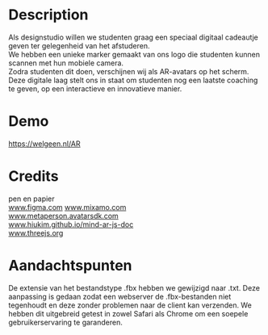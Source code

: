 # Description
Als designstudio willen we studenten graag een speciaal digitaal cadeautje geven ter gelegenheid van het afstuderen.   
We hebben een unieke marker gemaakt van ons logo die studenten kunnen scannen met hun mobiele camera.   
Zodra studenten dit doen, verschijnen wij als AR-avatars op het scherm.   
Deze digitale laag stelt ons in staat om studenten nog een laatste coaching te geven, op een interactieve en innovatieve manier.   

# Demo
https://welgeen.nl/AR

# Credits
pen en papier  
www.figma.com
www.mixamo.com  
www.metaperson.avatarsdk.com  
www.hiukim.github.io/mind-ar-js-doc  
www.threejs.org  

# Aandachtspunten
De extensie van het bestandstype .fbx hebben we gewijzigd naar .txt. Deze aanpassing is gedaan zodat een webserver de .fbx-bestanden niet tegenhoudt en deze zonder problemen naar de client kan verzenden. We hebben dit uitgebreid getest in zowel Safari als Chrome om een soepele gebruikerservaring te garanderen.

